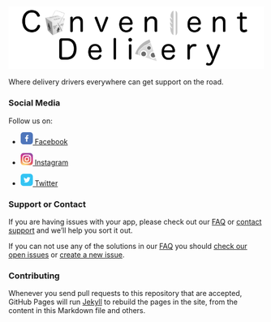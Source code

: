 ![Welcome to Convenient Delivery](images/convenient_delivery_github_banner.png)

Where delivery drivers everywhere can get support on the road.

### Social Media

Follow us on:

- [![Facebook Page](images/facebook.png)  Facebook](https://www.facebook.com/convenient.delivery)

- [![Instagram Profile](images/instagram.png)  Instagram](https://www.instagram.com/convenient_delivery)

- [![twitter Profile](images/twitter.png)  Twitter](https://twitter.com/Conven_Delivery)

### Support or Contact

If you are having issues with your app, please check out our [FAQ](FAQ.md) or [contact support](operators.dba[at]gmail.com) and we’ll help you sort it out.

If you can not use any of the solutions in our [FAQ](FAQ.md) you should [check our open issues](https://github.com/non-profit-lynn/convenient-delivery/issues) or [create a new issue](https://github.com/non-profit-lynn/convenient-delivery/issues/new).

### Contributing

Whenever you send pull requests to this repository that are accepted, GitHub Pages will run [Jekyll](https://jekyllrb.com/) to rebuild the pages in the site, from the content in this Markdown file and others.